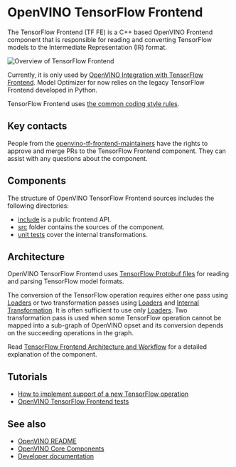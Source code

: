# OpenVINO TensorFlow Frontend

The TensorFlow Frontend (TF FE) is a C++ based OpenVINO Frontend component that is responsible for reading and converting TensorFlow models to the Intermediate Representation (IR) format.

![Overview of TensorFlow Frontend](./docs/img/tf_fe_overview.png)

Currently, it is only used by [OpenVINO Integration with TensorFlow Frontend](https://github.com/openvinotoolkit/openvino_tensorflow).
Model Optimizer for now relies on the legacy TensorFlow Frontend developed in Python.

TensorFlow Frontend uses [the common coding style rules](../../../docs/dev/coding_style.md).

## Key contacts

People from the [openvino-tf-frontend-maintainers](https://github.com/orgs/openvinotoolkit/teams/openvino-tf-frontend-maintainers) have the rights to approve and merge PRs to the TensorFlow Frontend component.
They can assist with any questions about the component.

## Components

The structure of OpenVINO TensorFlow Frontend sources includes the following directories:

* [include](./include) is a public frontend API.
* [src](./src/) folder contains the sources of the component.
* [unit tests](./tests) cover the internal transformations.

## Architecture

OpenVINO TensorFlow Frontend uses [TensorFlow Protobuf files](./src/proto) for reading and parsing TensorFlow model formats.

The conversion of the TensorFlow operation requires either one pass using [Loaders](./src/op) or two transformation passes
using [Loaders](./src/op) and [Internal Transformation](./src/helper_transforms).
It is often sufficient to use only [Loaders](./src/op). Two transformation pass is used when some TensorFlow operation cannot be mapped into a sub-graph of OpenVINO opset
and its conversion depends on the succeeding operations in the graph.

Read [TensorFlow Frontend Architecture and Workflow](./docs/architecture.md) for a detailed explanation of the component.

## Tutorials

 * [How to implement support of a new TensorFlow operation](./docs/contribute.md)
 * [OpenVINO TensorFlow Frontend tests](./docs/tests.md)

## See also
 * [OpenVINO README](../../../README.md)
 * [OpenVINO Core Components](../../README.md)
 * [Developer documentation](../../../docs/dev/index.md)
